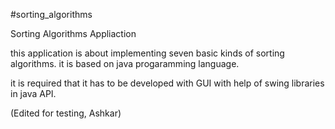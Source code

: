 #sorting_algorithms

Sorting Algorithms Appliaction



this application is about implementing seven basic kinds of sorting algorithms.
it is based on java progaramming language.

it is required that it has to be developed with GUI with help of swing libraries in java API.


(Edited for testing, Ashkar)
